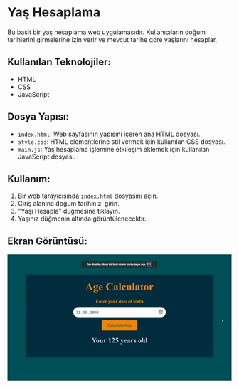 # Yaş Hesaplama

Bu basit bir yaş hesaplama web uygulamasıdır. Kullanıcıların doğum tarihlerini girmelerine izin verir ve mevcut tarihe göre yaşlarını hesaplar.

## Kullanılan Teknolojiler:

- HTML
- CSS
- JavaScript

## Dosya Yapısı:

- `index.html`: Web sayfasının yapısını içeren ana HTML dosyası.
- `style.css`: HTML elementlerine stil vermek için kullanılan CSS dosyası.
- `main.js`: Yaş hesaplama işlemine etkileşim eklemek için kullanılan JavaScript dosyası.

## Kullanım:

1. Bir web tarayıcısında `index.html` dosyasını açın.
2. Giriş alanına doğum tarihinizi girin.
3. "Yaşı Hesapla" düğmesine tıklayın.
4. Yaşınız düğmenin altında görüntülenecektir.

## Ekran Görüntüsü:

![](calc.gif)

```

```

